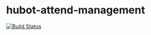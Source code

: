 # hubot-attend-management

[![Build Status](https://travis-ci.org/ara-ta3/hubot-attend-management.svg?branch=master)](https://travis-ci.org/ara-ta3/hubot-attend-management)
